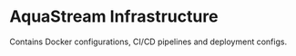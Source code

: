 # AquaStream Infrastructure

Contains Docker configurations, CI/CD pipelines and deployment configs. 